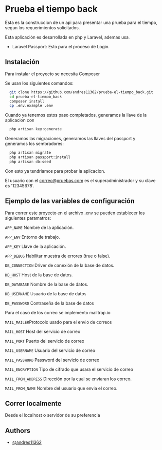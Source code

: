 
# Prueba el tiempo back

Esta es la construccion de un api para presentar una prueba para el tiempo, segun los requerimientos solicitados.

Esta aplicación es desarrollada en php y Laravel, ademas usa.

- Laravel Passport: Esto para el proceso de Login.




## Instalación

Para instalar el proyecto se necesita Composer

Se usan los siguientes comandos: 

```bash
  git clone https://github.com/andres11362/prueba-el-tiempo_back.git
  cd prueba-el-tiempo_back
  composer install
  cp .env.example .env
```
Cuando ya tenemos estos paso completados, generamos la llave de la aplicacion con

```bash
  php artisan key:generate
```
Generamos las migraciones, generamos las llaves del passport y generamos los sembradores:

```bash
  php artisan migrate
  php artisan passport:install
  php artisan db:seed
```

Con esto ya tendriamos para probar la aplicacion.

El usuario con el correo@pruebas.com  es el superadministrador y su clave es '12345678'.



    
## Ejemplo de las variables de configuración

Para correr este proyecto en el archivo .env se pueden establecer los siguientes paramatros:


`APP_NAME` Nombre de la aplicación.

`APP_ENV` Entorno de trabajo.

`APP_KEY` Llave de la aplicación.

`APP_DEBUG` Habilitar muestra de errores (true o false).

`DB_CONNECTION` Driver de conexión de la base de datos.

`DB_HOST` Host de la base de datos.

`DB_DATABASE` Nombre de la base de datos.

`DB_USERNAME` Usuario de la base de datos

`DB_PASSWORD` Contraseña de la base de datos

Para el caso de los correo se implemento mailtrap.io

`MAIL_MAILER`Protocolo usado para el envio de correos

`MAIL_HOST` Host del servicio de correo

`MAIL_PORT` Puerto del servicio de correo

`MAIL_USERNAME` Usuario del servicio de correo

`MAIL_PASSWORD` Password del servicio de correo

`MAIL_ENCRYPTION` Tipo de cifrado que usara el servicio de correo

`MAIL_FROM_ADDRESS` Dirección por la cual se enviaran los correo.

`MAIL_FROM_NAME` Nombre del usuario que envia el correo.
## Correr localmente

Desde el localhost o servidor de su preferencia




## Authors

- [@andres11362](https://github.com/andres11362)

